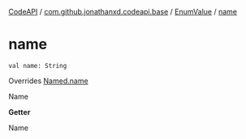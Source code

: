 [CodeAPI](../../index.md) / [com.github.jonathanxd.codeapi.base](../index.md) / [EnumValue](index.md) / [name](.)

# name

`val name: String`

Overrides [Named.name](../-named/name.md)

Name

**Getter**

Name

